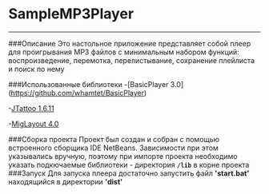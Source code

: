 # SampleMP3Player
---
###Описание
Это настольное приложение представляет собой плеер для проигрывания MP3 файлов с минимальным набором функций: воспроизведение,
перемотка, перелистывание, сохранение плейлиста и поиск по нему

###Использованные библиотеки
-[BasicPlayer 3.0] (https://github.com/whamtet/BasicPlayer)

-[JTattoo 1.6.11](https://github.com/michael-hagen/JTattoo)

-[MigLayout 4.0](https://github.com/mikaelgrev/miglayout)

###Сборка проекта
Проект был создан и собран с помощью встроенного сборщика IDE NetBeans.
Зависимости при этом указывались вручную, поэтому при импорте проекта необходимо указать подкючаемые библиотеки - директория **`/lib`** в корне проекта
###Запуск
Для запуска плеера достаточно запустить файл **'start.bat'** находящийся в директории **'dist'** 
